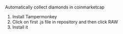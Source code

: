 Automatically collect diamonds in coinmarketcap
1. Install Tampermonkey
2. Click on first .js file in repository and then click RAW
3. Install it
